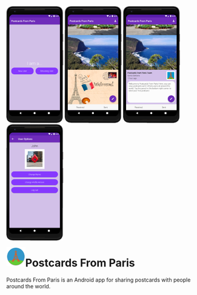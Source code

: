 <p float="left">
  <img src=".github/images/login.png" width="150" title="Login screen" alt="Login screen">
  <img src=".github/images/mailbox.png" width="150" title="Mailbox" alt="Mailbox">
  <img src=".github/images/flipped_card.png" width="150" title="Flipped postcard" alt="Flipped postcard">
  <img src=".github/images/options.png" width="150" title="Options menu" alt="Options menu">
</p>

<img src=".github/images/logo.png" width="50" title="Logo" alt="Logo" align="Left">

# Postcards From Paris
Postcards From Paris is an Android app for sharing postcards with people around the world.
